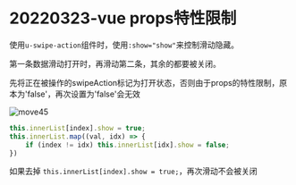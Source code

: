 # 20220323-vue props特性限制

使用`u-swipe-action`组件时，使用`:show="show"`来控制滑动隐藏。

第一条数据滑动打开时，再滑动第二条，其余的都要被关闭。

先将正在被操作的swipeAction标记为打开状态，否则由于props的特性限制，原本为'false'，再次设置为'false'会无效



![move45](https://s2.loli.net/2022/03/23/E6FDMRn9q4jA8dp.gif)

```js
this.innerList[index].show = true;
this.innerList.map((val, idx) => {
    if (index != idx) this.innerList[idx].show = false;
})
```

如果去掉 `this.innerList[index].show = true;`，再次滑动不会被关闭